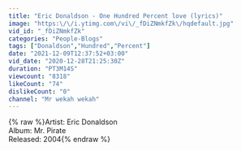 ```yaml
---
title: "Eric Donaldson - One Hundred Percent love (lyrics)"
image: "https:\/\/i.ytimg.com\/vi\/_fDiZNmkfZk\/hqdefault.jpg"
vid_id: "_fDiZNmkfZk"
categories: "People-Blogs"
tags: ["Donaldson","Hundred","Percent"]
date: "2021-12-09T12:37:52+03:00"
vid_date: "2020-12-28T21:25:30Z"
duration: "PT3M14S"
viewcount: "8318"
likeCount: "74"
dislikeCount: "0"
channel: "Mr wekah wekah"
---
```

{% raw %}Artist: Eric Donaldson<br />Album: Mr. Pirate<br />Released: 2004{% endraw %}
